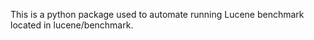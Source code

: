 This is a python package used to automate running Lucene benchmark 
located in lucene/benchmark.




